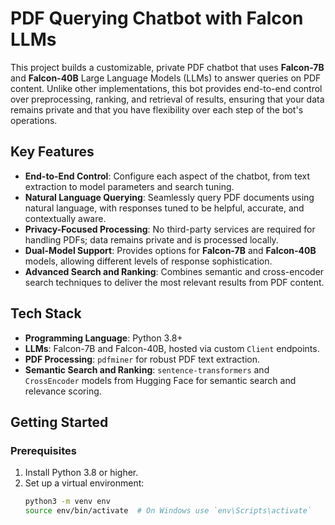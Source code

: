# PDF Querying Chatbot with Falcon LLMs

This project builds a customizable, private PDF chatbot that uses **Falcon-7B** and **Falcon-40B** Large Language Models (LLMs) to answer queries on PDF content. Unlike other implementations, this bot provides end-to-end control over preprocessing, ranking, and retrieval of results, ensuring that your data remains private and that you have flexibility over each step of the bot's operations.

## Key Features

- **End-to-End Control**: Configure each aspect of the chatbot, from text extraction to model parameters and search tuning.
- **Natural Language Querying**: Seamlessly query PDF documents using natural language, with responses tuned to be helpful, accurate, and contextually aware.
- **Privacy-Focused Processing**: No third-party services are required for handling PDFs; data remains private and is processed locally.
- **Dual-Model Support**: Provides options for **Falcon-7B** and **Falcon-40B** models, allowing different levels of response sophistication.
- **Advanced Search and Ranking**: Combines semantic and cross-encoder search techniques to deliver the most relevant results from PDF content.

## Tech Stack

- **Programming Language**: Python 3.8+
- **LLMs**: Falcon-7B and Falcon-40B, hosted via custom `Client` endpoints.
- **PDF Processing**: `pdfminer` for robust PDF text extraction.
- **Semantic Search and Ranking**: `sentence-transformers` and `CrossEncoder` models from Hugging Face for semantic search and relevance scoring.

## Getting Started

### Prerequisites

1. Install Python 3.8 or higher.
2. Set up a virtual environment:
   ```bash
   python3 -m venv env
   source env/bin/activate  # On Windows use `env\Scripts\activate`

